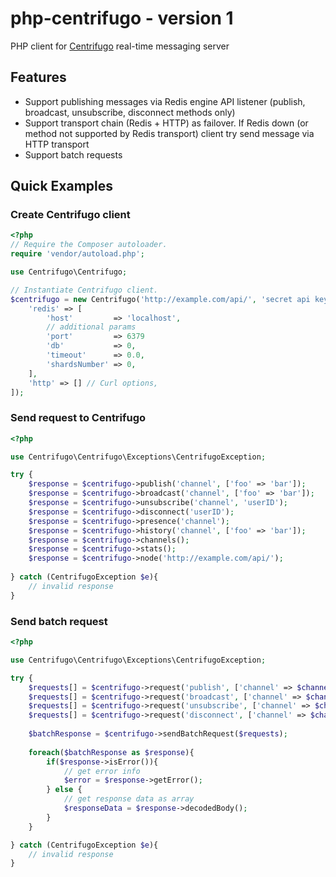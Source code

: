 # php-centrifugo - version 1

PHP client for [Centrifugo](https://github.com/centrifugal/centrifugo) real-time messaging server

## Features

* Support publishing messages via Redis engine API listener (publish, broadcast, unsubscribe, disconnect methods only)
* Support transport chain (Redis + HTTP) as failover. If Redis down (or method not supported by Redis transport) client try send message via HTTP transport
* Support batch requests

## Quick Examples

### Create Centrifugo client

```php
<?php
// Require the Composer autoloader.
require 'vendor/autoload.php';

use Centrifugo\Centrifugo;

// Instantiate Centrifugo client.
$centrifugo = new Centrifugo('http://example.com/api/', 'secret api key', [
    'redis' => [
        'host'         => 'localhost',
        // additional params
        'port'         => 6379
        'db'           => 0,
        'timeout'      => 0.0,
        'shardsNumber' => 0,
    ],
    'http' => [] // Curl options,
]);
```

### Send request to Centrifugo

```php
<?php

use Centrifugo\Centrifugo\Exceptions\CentrifugoException;

try {
    $response = $centrifugo->publish('channel', ['foo' => 'bar']);
    $response = $centrifugo->broadcast('channel', ['foo' => 'bar']);
    $response = $centrifugo->unsubscribe('channel', 'userID');
    $response = $centrifugo->disconnect('userID');
    $response = $centrifugo->presence('channel');
    $response = $centrifugo->history('channel', ['foo' => 'bar']);
    $response = $centrifugo->channels();
    $response = $centrifugo->stats();
    $response = $centrifugo->node('http://example.com/api/');
    
} catch (CentrifugoException $e){
    // invalid response
}
```

### Send batch request

```php
<?php

use Centrifugo\Centrifugo\Exceptions\CentrifugoException;

try {
    $requests[] = $centrifugo->request('publish', ['channel' => $channel, 'data' => $data]);
    $requests[] = $centrifugo->request('broadcast', ['channel' => $channel, 'data' => $data]);
    $requests[] = $centrifugo->request('unsubscribe', ['channel' => $channel, 'data' => $data]);
    $requests[] = $centrifugo->request('disconnect', ['channel' => $channel, 'data' => $data]);
    
    $batchResponse = $centrifugo->sendBatchRequest($requests);
    
    foreach($batchResponse as $response){
        if($response->isError()){
            // get error info
            $error = $response->getError();
        } else {
            // get response data as array
            $responseData = $response->decodedBody();
        }
    }

} catch (CentrifugoException $e){
    // invalid response
}
```
